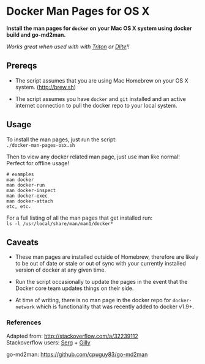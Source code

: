 Docker Man Pages for OS X
=========================

**Install the man pages for `docker` on your Mac OS X system using docker build and go-md2man.**  

_Works great when used with with [Triton](https://docs.joyent.com/public-cloud/api-access/docker) or [Dlite](https://github.com/nlf/dlite)!!_

## Prereqs
- The script assumes that you are using Mac Homebrew on your OS X system. (http://brew.sh)  

- The script assumes you have `docker` and `git` installed and an active internet connection to pull the docker repo to your local system.

## Usage

To install the man pages, just run the script:  
`./docker-man-pages-osx.sh`

Then to view any docker related man page, just use man like normal!  
Perfect for offline usage!

```
# examples
man docker
man docker-run
man docker-inspect
man docker-exec
man docker-attach
etc, etc.
```

For a full listing of all the man pages that get installed run:  
`ls -l /usr/local/share/man/man1/docker*`

## Caveats
- These man pages are installed outside of Homebrew, therefore are likely to be out of date or stale or out of sync with your currently installed version of docker at any given time.

- Run the script occasionally to update the pages in the event that the Docker core team updates things on their side.

- At time of writing, there is no man page in the docker repo for `docker-network` which is functionality that was recently added to docker v1.9+.

### References

Adapted from:
http://stackoverflow.com/a/32239112  
Stackoverflow users: [Serg](http://stackoverflow.com/users/131337/serg) + [Gilly](http://stackoverflow.com/users/3903368/gilly)

go-md2man:
https://github.com/cpuguy83/go-md2man
